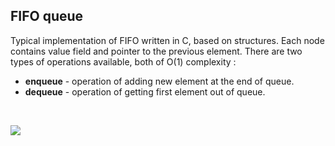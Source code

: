 ## FIFO queue

Typical implementation of FIFO written in C, based on structures. Each node contains value field and pointer to the previous element. There are two types of operations available, both of O(1) complexity :

* **enqueue** - operation of adding new element at the end of queue.
* **dequeue** - operation of getting first element out of queue.

<br>

![](https://image.ibb.co/gC01Lo/405px_Data_Queue.png)
